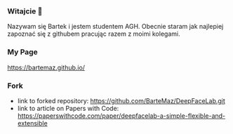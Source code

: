 ### Witajcie 👋
Nazywam się Bartek i jestem studentem AGH.
Obecnie staram jak najlepiej zapoznać się z githubem pracując razem z moimi kolegami.
### My Page
https://bartemaz.github.io/
### Fork
+ link to forked repository: https://github.com/BarteMaz/DeepFaceLab.git
+ link to article on Papers with Code: https://paperswithcode.com/paper/deepfacelab-a-simple-flexible-and-extensible




<!--
**BarteMaz/BarteMaz** is a ✨ _special_ ✨ repository because its `README.md` (this file) appears on your GitHub profile.

Here are some ideas to get you started:

- 🔭 I’m currently working on ...
- 🌱 I’m currently learning ...
- 👯 I’m looking to collaborate on ...
- 🤔 I’m looking for help with ...
- 💬 Ask me about ...
- 📫 How to reach me: ...
- 😄 Pronouns: ...
- ⚡ Fun fact: ...
-->
